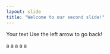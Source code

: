 ```yaml
---
layout: slide
title: "Welcome to our second slide!"
---
```

Your text
Use the left arrow to go back!

a
a
a
a
a
